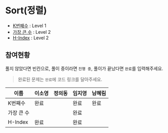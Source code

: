 ﻿# Sort(정렬)

* [K번째수](https://programmers.co.kr/learn/courses/30/lessons/42748) : Level 1
* [가장 큰 수](https://programmers.co.kr/learn/courses/30/lessons/42746) : Level 2
* [H-Index](https://programmers.co.kr/learn/courses/30/lessons/42747) : Level 2

## 참여현황
풀지 않았다면 빈칸으로, 풀이 중이라면 `진행 중`, 풀이가 끝났다면 `완료`를 입력해주세요.
> 완료된 문제는 `완료`에 코드 링크를 달아주세요.

|이름|이소영|정의동|임지영|남혜림|
|--|--|--|--|--|
|K번째수|완료||완료|완료|
|가장 큰 수|||완료||
|H-Index|완료||완료||
